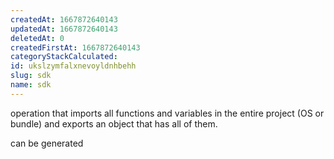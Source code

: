 ```yaml
---
createdAt: 1667872640143
updatedAt: 1667872640143
deletedAt: 0
createdFirstAt: 1667872640143
categoryStackCalculated: 
id: ukslzymfalxnevoyldnhbehh
slug: sdk
name: sdk
---
```


operation that imports all functions and variables in the entire project (OS or bundle) and exports an object that has all of them.

can be generated
